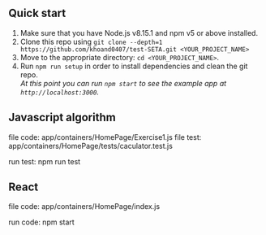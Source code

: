 ## Quick start

1.  Make sure that you have Node.js v8.15.1 and npm v5 or above installed.
2.  Clone this repo using `git clone --depth=1 https://github.com/khoand0407/test-SETA.git <YOUR_PROJECT_NAME>`
3.  Move to the appropriate directory: `cd <YOUR_PROJECT_NAME>`.<br />
4.  Run `npm run setup` in order to install dependencies and clean the git repo.<br />
    _At this point you can run `npm start` to see the example app at `http://localhost:3000`._

## Javascript algorithm

file code: app/containers/HomePage/Exercise1.js
file test: app/containers/HomePage/tests/caculator.test.js

run test: npm run test

## React

file code: app/containers/HomePage/index.js

run code: npm start
